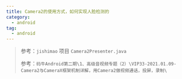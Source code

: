 ```yaml
---
title: Camera2的使用方式，如何实现人脸检测的
category: 
  - android
tag:
  - android
---
```


> 参考：`jishimao` 项目 `Camera2Presenter.java`
> 
> 参考：`码牛Android第二期\1、高级音视频专题（2）\VIP33-2021.01.09-Camera2与CameraX框架机制详解，用Camera2做视频通话，投屏，录制\`